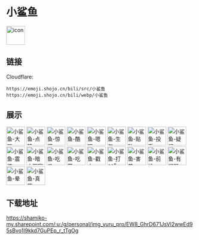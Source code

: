 # 小鲨鱼
<img src="https://emoji.shojo.cn/bili/src/小鲨鱼/icon.png" width="50" height="50" alt="icon">

## 链接
Cloudflare:
```
https://emoji.shojo.cn/bili/src/小鲨鱼
https://emoji.shojo.cn/bili/webp/小鲨鱼
```
## 展示
<img src="https://emoji.shojo.cn/bili/src/小鲨鱼/小鲨鱼-大哭.png" width="50" height="50" alt="小鲨鱼-大哭">
<img src="https://emoji.shojo.cn/bili/src/小鲨鱼/小鲨鱼-点赞.png" width="50" height="50" alt="小鲨鱼-点赞">
<img src="https://emoji.shojo.cn/bili/src/小鲨鱼/小鲨鱼-惊慌.png" width="50" height="50" alt="小鲨鱼-惊慌">
<img src="https://emoji.shojo.cn/bili/src/小鲨鱼/小鲨鱼-酷.png" width="50" height="50" alt="小鲨鱼-酷">
<img src="https://emoji.shojo.cn/bili/src/小鲨鱼/小鲨鱼-嗯嗯.png" width="50" height="50" alt="小鲨鱼-嗯嗯">
<img src="https://emoji.shojo.cn/bili/src/小鲨鱼/小鲨鱼-生气.png" width="50" height="50" alt="小鲨鱼-生气">
<img src="https://emoji.shojo.cn/bili/src/小鲨鱼/小鲨鱼-贴贴.png" width="50" height="50" alt="小鲨鱼-贴贴">
<img src="https://emoji.shojo.cn/bili/src/小鲨鱼/小鲨鱼-投币.png" width="50" height="50" alt="小鲨鱼-投币">
<img src="https://emoji.shojo.cn/bili/src/小鲨鱼/小鲨鱼-疑问.png" width="50" height="50" alt="小鲨鱼-疑问">
<img src="https://emoji.shojo.cn/bili/src/小鲨鱼/小鲨鱼-震惊.png" width="50" height="50" alt="小鲨鱼-震惊">
<img src="https://emoji.shojo.cn/bili/src/小鲨鱼/小鲨鱼-暗中观察.png" width="50" height="50" alt="小鲨鱼-暗中观察">
<img src="https://emoji.shojo.cn/bili/src/小鲨鱼/小鲨鱼-吃瓜.png" width="50" height="50" alt="小鲨鱼-吃瓜">
<img src="https://emoji.shojo.cn/bili/src/小鲨鱼/小鲨鱼-吃药.png" width="50" height="50" alt="小鲨鱼-吃药">
<img src="https://emoji.shojo.cn/bili/src/小鲨鱼/小鲨鱼-戳中.png" width="50" height="50" alt="小鲨鱼-戳中">
<img src="https://emoji.shojo.cn/bili/src/小鲨鱼/小鲨鱼-打call.png" width="50" height="50" alt="小鲨鱼-打call">
<img src="https://emoji.shojo.cn/bili/src/小鲨鱼/小鲨鱼-害羞.png" width="50" height="50" alt="小鲨鱼-害羞">
<img src="https://emoji.shojo.cn/bili/src/小鲨鱼/小鲨鱼-前排.png" width="50" height="50" alt="小鲨鱼-前排">
<img src="https://emoji.shojo.cn/bili/src/小鲨鱼/小鲨鱼-有问题.png" width="50" height="50" alt="小鲨鱼-有问题">
<img src="https://emoji.shojo.cn/bili/src/小鲨鱼/小鲨鱼-晕.png" width="50" height="50" alt="小鲨鱼-晕">
<img src="https://emoji.shojo.cn/bili/src/小鲨鱼/小鲨鱼-真菜.png" width="50" height="50" alt="小鲨鱼-真菜">

## 下载地址

https://shamiko-my.sharepoint.com/:u:/g/personal/img_yuru_pro/EW8_GhrD671JsVl2wwEd95sBvo1I9kkd7GuPEp_r_tTgOg